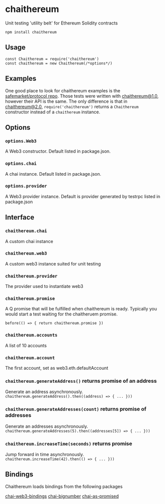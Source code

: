 # chaithereum
Unit testing 'utility belt' for Ethereum Solidity contracts

`npm install chaithereum`

## Usage

    const Chaithereum = require('chaithereum')
    const chaithereum = new Chaithereum(/*options*/)

## Examples

One good place to look for chaithereum examples is the [safemarket/protocol repo](https://github.com/safemarket/protocol/tree/master/test). Those tests were written with chaithereum@1.0, however their API is the same. The only difference is that in chaithereum@2.0, `require('chaithereum')` returns a `Chaithereum` constructor instead of a `chaithereum` instance.

## Options

### `options.Web3`
A Web3 constructor. Default listed in package.json.

### `options.chai`
A chai instance. Default listed in package.json.

### `options.provider`
A Web3 provider instance. Default is provider generated by testrpc listed in package.json

## Interface

### `chaithereum.chai`
A custom chai instance

### `chaithereum.web3`
A custom web3 instance suited for unit testing

### `chaithereum.provider`
The provider used to instantiate web3

### `chaithereum.promise`
A Q promise that will be fulfilled when chaithereum is ready. Typically you would start a test waiting for the chaitheruem promise.

    before(() => { return chaithereum.promise })

### `chaithereum.accounts`
A list of 10 accounts

### `chaithereum.account`
The first account, set as web3.eth.defaultAccount

### `chaithereum.generateAddress()` returns promise of an address
Generate an address asynchronously. `chaithereum.generateAddress().then((address) => { ... }))`

### `chaithereum.generateAddresses(count)` returns promise of addresses
Generate an addresses asynchronously. `chaithereum.generateAddresses(5).then((addresses[5]) => { ... }))`

### `chaithereum.increaseTime(seconds)` returns promise
Jump forward in time asynchronously. `chaithereum.increaseTime(42).then(() => { ... }))`

## Bindings

Chaithereum loads bindings from the following packages

[chai-web3-bindings](https://github.com/SafeMarket/chai-web3-bindings)
[chai-bignumber](https://github.com/asmarques/chai-bignumber)
[chai-as-promised](https://github.com/domenic/chai-as-promised)


